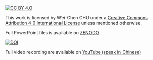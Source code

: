[![CC BY 4.0][cc-by-image]][cc-by]

This work is licensed by Wei-Chen CHU under a
[Creative Commons Attribution 4.0 International License][cc-by] unless mentioned otherwise.

[cc-by]: http://creativecommons.org/licenses/by/4.0/
[cc-by-image]: https://i.creativecommons.org/l/by/4.0/88x31.png

Full PowerPoint files is available on [ZENODO](https://zenodo.org/records/12736727)

[![DOI](https://zenodo.org/badge/DOI/10.5281/zenodo.12736727.svg)](https://doi.org/10.5281/zenodo.12736727)

Full video recording are available on [YouTube (speak in Chinese)](https://www.youtube.com/watch?v=cnfW9vPQ_XI)


